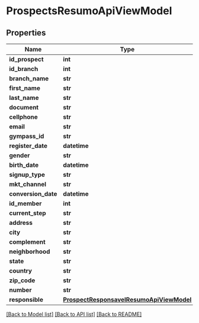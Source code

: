 # ProspectsResumoApiViewModel

## Properties
Name | Type | Description | Notes
------------ | ------------- | ------------- | -------------
**id_prospect** | **int** |  | [optional] 
**id_branch** | **int** |  | [optional] 
**branch_name** | **str** |  | [optional] 
**first_name** | **str** |  | [optional] 
**last_name** | **str** |  | [optional] 
**document** | **str** |  | [optional] 
**cellphone** | **str** |  | [optional] 
**email** | **str** |  | [optional] 
**gympass_id** | **str** |  | [optional] 
**register_date** | **datetime** |  | [optional] 
**gender** | **str** |  | [optional] 
**birth_date** | **datetime** |  | [optional] 
**signup_type** | **str** |  | [optional] 
**mkt_channel** | **str** |  | [optional] 
**conversion_date** | **datetime** |  | [optional] 
**id_member** | **int** |  | [optional] 
**current_step** | **str** |  | [optional] 
**address** | **str** |  | [optional] 
**city** | **str** |  | [optional] 
**complement** | **str** |  | [optional] 
**neighborhood** | **str** |  | [optional] 
**state** | **str** |  | [optional] 
**country** | **str** |  | [optional] 
**zip_code** | **str** |  | [optional] 
**number** | **str** |  | [optional] 
**responsible** | [**ProspectResponsavelResumoApiViewModel**](ProspectResponsavelResumoApiViewModel.md) |  | [optional] 

[[Back to Model list]](../README.md#documentation-for-models) [[Back to API list]](../README.md#documentation-for-api-endpoints) [[Back to README]](../README.md)

